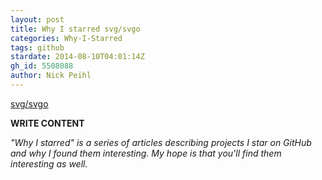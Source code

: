 ```yaml
---
layout: post
title: Why I starred svg/svgo
categories: Why-I-Starred
tags: github
stardate: 2014-08-10T04:01:14Z
gh_id: 5508088
author: Nick Peihl
---
```


[svg/svgo](https://github.com/svg/svgo)

**WRITE CONTENT**

*"Why I starred" is a series of articles describing projects I star on GitHub and why I found them interesting. My hope is that you'll find them interesting as well.*

